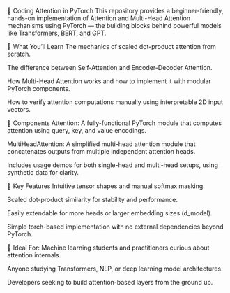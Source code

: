 🎯 Coding Attention in PyTorch
This repository provides a beginner-friendly, hands-on implementation of Attention and Multi-Head Attention mechanisms using PyTorch — the building blocks behind powerful models like Transformers, BERT, and GPT.

📌 What You’ll Learn
The mechanics of scaled dot-product attention from scratch.

The difference between Self-Attention and Encoder-Decoder Attention.

How Multi-Head Attention works and how to implement it with modular PyTorch components.

How to verify attention computations manually using interpretable 2D input vectors.

🧠 Components
Attention: A fully-functional PyTorch module that computes attention using query, key, and value encodings.

MultiHeadAttention: A simplified multi-head attention module that concatenates outputs from multiple independent attention heads.

Includes usage demos for both single-head and multi-head setups, using synthetic data for clarity.

🧱 Key Features
Intuitive tensor shapes and manual softmax masking.

Scaled dot-product similarity for stability and performance.

Easily extendable for more heads or larger embedding sizes (d_model).

Simple torch-based implementation with no external dependencies beyond PyTorch.

🎯 Ideal For:
Machine learning students and practitioners curious about attention internals.

Anyone studying Transformers, NLP, or deep learning model architectures.

Developers seeking to build attention-based layers from the ground up.
